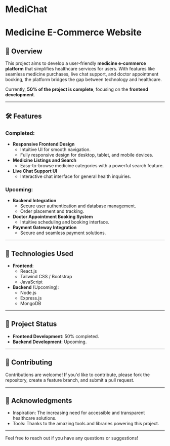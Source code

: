 # MediChat 

# Medicine E-Commerce Website  

## 🚀 Overview  
This project aims to develop a user-friendly **medicine e-commerce platform** that simplifies healthcare services for users. With features like seamless medicine purchases, live chat support, and doctor appointment booking, the platform bridges the gap between technology and healthcare.  

Currently, **50% of the project is complete**, focusing on the **frontend development**.  

---

## 🛠️ Features  

### Completed:  
- **Responsive Frontend Design**  
  - Intuitive UI for smooth navigation.  
  - Fully responsive design for desktop, tablet, and mobile devices.  
- **Medicine Listings and Search**  
  - Easy-to-browse medicine categories with a powerful search feature.  
- **Live Chat Support UI**  
  - Interactive chat interface for general health inquiries.  

### Upcoming:  
- **Backend Integration**  
  - Secure user authentication and database management.  
  - Order placement and tracking.  
- **Doctor Appointment Booking System**  
  - Intuitive scheduling and booking interface.  
- **Payment Gateway Integration**  
  - Secure and seamless payment solutions.  

---

## 🔧 Technologies Used  
- **Frontend**:  
  - React.js  
  - Tailwind CSS / Bootstrap  
  - JavaScript  
- **Backend** (Upcoming):  
  - Node.js  
  - Express.js  
  - MongoDB  

---

## 🚧 Project Status  
- **Frontend Development**: 50% completed.  
- **Backend Development**: Upcoming.  

---

## 🤝 Contributing  
Contributions are welcome! If you'd like to contribute, please fork the repository, create a feature branch, and submit a pull request.   

---

## 🌟 Acknowledgments  
- Inspiration: The increasing need for accessible and transparent healthcare solutions.  
- Tools: Thanks to the amazing tools and libraries powering this project.  

---

Feel free to reach out if you have any questions or suggestions!  
